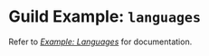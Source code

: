 # Guild Example: `languages`

Refer to
[_Example: Languages_](https://my.guildai.org/examples/languages) for
documentation.
